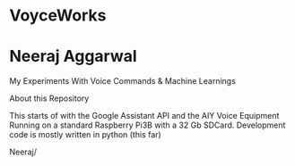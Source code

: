 # VoyceWorks
# Neeraj Aggarwal
My Experiments With Voice Commands &amp; Machine Learnings

About this Repository  

This starts of with the Google Assistant API and the AIY Voice Equipment Running on a standard Raspberry Pi3B with a 32 Gb SDCard. Development code is mostly written in python (this far)

Neeraj/
